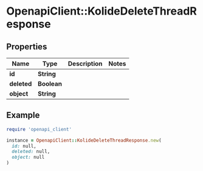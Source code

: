 # OpenapiClient::KolideDeleteThreadResponse

## Properties

| Name | Type | Description | Notes |
| ---- | ---- | ----------- | ----- |
| **id** | **String** |  |  |
| **deleted** | **Boolean** |  |  |
| **object** | **String** |  |  |

## Example

```ruby
require 'openapi_client'

instance = OpenapiClient::KolideDeleteThreadResponse.new(
  id: null,
  deleted: null,
  object: null
)
```

